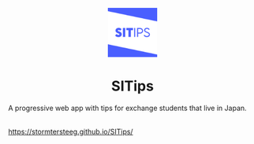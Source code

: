 <p align="center">
  <img src="https://raw.githubusercontent.com/StormTersteeg/SITips/master/icon.png" width="100">
</p>
<h1 align="center">SITips</h1>
A progressive web app with tips for exchange students that live in Japan.<br><br>

https://stormtersteeg.github.io/SITips/

